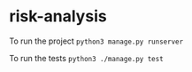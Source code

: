 # risk-analysis

To run the project `python3 manage.py runserver`

To run the tests `python3 ./manage.py test`
